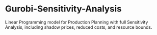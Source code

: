 # Gurobi-Sensitivity-Analysis
Linear Programming model for Production Planning with full Sensitivity Analysis, including shadow prices, reduced costs, and resource bounds.
